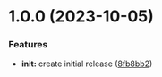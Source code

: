 # 1.0.0 (2023-10-05)


### Features

* **init:** create initial release ([8fb8bb2](https://github.com/m4s-b3n/terraform-all-in-one/commit/8fb8bb256b8bf8560e639ca394ac1d3edc6fdb1f))

